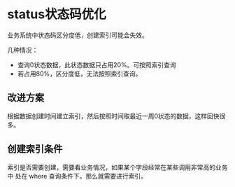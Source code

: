 # status状态码优化

业务系统中状态码区分度低，创建索引可能会失效。

几种情况：

- 查询0状态数据，此状态数据只占用20%。可按照索引查询
- 若占用80%，区分度低，无法按照索引查询。



## 改进方案

根据数据创建时间建立索引，然后按照时间取最近一周0状态的数据，这样回快很多。

## 创建索引条件

索引是否需要创建，需要看业务情况，如果某个字段经常在某些调用非常高的业务中 处在 where 查询条件下。那么就需要进行索引。